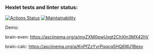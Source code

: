 ### Hexlet tests and linter status:
[![Actions Status](https://github.com/WelenaAlexeeva/frontend-project-44/actions/workflows/hexlet-check.yml/badge.svg)](https://github.com/WelenaAlexeeva/frontend-project-44/actions)
[![Maintainability](https://api.codeclimate.com/v1/badges/b2523617122705363f60/maintainability)](https://codeclimate.com/github/WelenaAlexeeva/frontend-project-44/maintainability)


Demo:

brain-even: https://asciinema.org/a/mxZXM0pwUxgt2ChXln3MX42hV

brain-calc: https://asciinema.org/a/KnPfZzYvrPqqcq5HQ6WJ1Besv